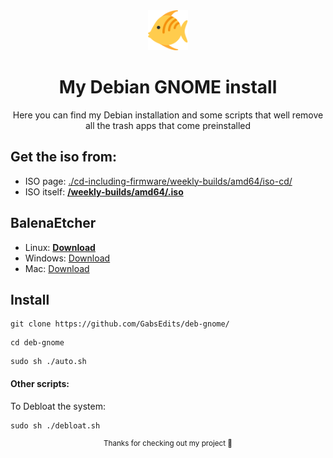 <div align="center">
  <img src="https://raw.githubusercontent.com/twitter/twemoji/d94f4cf793e6d5ca592aa00f58a88f6a4229ad43/assets/svg/1f420.svg" width="64">
  <h1 align="center">My Debian GNOME install</h1>
  <p align="center">Here you can find my Debian installation and some scripts that well remove all the trash apps that come preinstalled</p>
</div>

## Get the iso from:
* ISO page: [./cd-including-firmware/weekly-builds/amd64/iso-cd/](https://cdimage.debian.org/cdimage/unofficial/non-free/cd-including-firmware/weekly-builds/amd64/iso-cd/)
* ISO itself: [**/weekly-builds/amd64/.iso**](https://cdimage.debian.org/cdimage/unofficial/non-free/cd-including-firmware/weekly-builds/amd64/iso-cd/firmware-testing-amd64-netinst.iso)
## BalenaEtcher
* Linux: [**Download**](https://github.com/balena-io/etcher/releases/download/v1.18.3/balenaEtcher-1.18.3-x64.AppImage)
* Windows: [Download](https://github.com/balena-io/etcher/releases/download/v1.18.3/balenaEtcher-Setup-1.18.3.exe)
* Mac: [Download](https://github.com/balena-io/etcher/releases/download/v1.18.3/balenaEtcher-1.18.3.dmg)
## Install
```
git clone https://github.com/GabsEdits/deb-gnome/
```
```
cd deb-gnome
```
```
sudo sh ./auto.sh
```
#### Other scripts:
To Debloat the system:
```
sudo sh ./debloat.sh 
```
<div align="center">
  <sup> Thanks for checking out my project 👋</sup>
<div>

